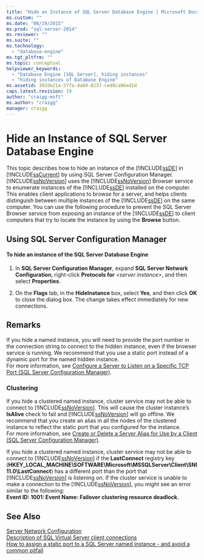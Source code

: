 ```yaml
---
title: "Hide an Instance of SQL Server Database Engine | Microsoft Docs"
ms.custom: ""
ms.date: "08/19/2015"
ms.prod: "sql-server-2014"
ms.reviewer: ""
ms.suite: ""
ms.technology: 
  - "database-engine"
ms.tgt_pltfrm: ""
ms.topic: conceptual
helpviewer_keywords: 
  - "Database Engine [SQL Server], hiding instances"
  - "hiding instances of Database Engine"
ms.assetid: 392de21a-57fa-4a69-8237-ced8ca86ed1d
caps.latest.revision: 19
author: "craigg-msft"
ms.author: "craigg"
manager: craigg
---
```

# Hide an Instance of SQL Server Database Engine
  This topic describes how to hide an instance of the [!INCLUDE[ssDE](../../includes/ssde-md.md)] in [!INCLUDE[ssCurrent](../../includes/sscurrent-md.md)] by using SQL Server Configuration Manager. [!INCLUDE[ssNoVersion](../../includes/ssnoversion-md.md)] uses the [!INCLUDE[ssNoVersion](../../includes/ssnoversion-md.md)] Browser service to enumerate instances of the [!INCLUDE[ssDE](../../includes/ssde-md.md)] installed on the computer. This enables client applications to browse for a server, and helps clients distinguish between multiple instances of the [!INCLUDE[ssDE](../../includes/ssde-md.md)] on the same computer. You can use the following procedure to prevent the SQL Server Browser service from exposing an instance of the [!INCLUDE[ssDE](../../includes/ssde-md.md)] to client computers that try to locate the instance by using the **Browse** button.  
  
##  <a name="SSMSProcedure"></a> Using SQL Server Configuration Manager  
  
#### To hide an instance of the SQL Server Database Engine  
  
1.  In **SQL Server Configuration Manager**, expand **SQL Server Network Configuration**, right-click **Protocols for** *\<server instance>*, and then select **Properties**.  
  
2.  On the **Flags** tab, in the **HideInstance** box, select **Yes**, and then click **OK** to close the dialog box. The change takes effect immediately for new connections.  
  
## Remarks  
 If you hide a named instance, you will need to provide the port number in the connection string to connect to the hidden instance, even if the browser service is running. We recommend that you use a static port instead of a dynamic port for the named hidden instance.  
  For more information, see [Configure a Server to Listen on a Specific TCP Port &#40;SQL Server Configuration Manager&#41;](configure-a-server-to-listen-on-a-specific-tcp-port.md).  
  
### Clustering  
 If you hide a clustered named instance, cluster service may not be able to connect to [!INCLUDE[ssNoVersion](../../includes/ssnoversion-md.md)]. This will cause the cluster instance’s **IsAlive** check to fail and [!INCLUDE[ssNoVersion](../../includes/ssnoversion-md.md)] will go offline. We recommend that you create an alias in all the nodes of the clustered instance to reflect the static port that you configured for the instance.  
 For more information, see [Create or Delete a Server Alias for Use by a Client &#40;SQL Server Configuration Manager&#41;](create-or-delete-a-server-alias-for-use-by-a-client.md).  
  
 If you hide a clustered named instance, cluster service may not be able to connect to [!INCLUDE[ssNoVersion](../../includes/ssnoversion-md.md)] if the **LastConnect** registry key (**HKEY_LOCAL_MACHINE\SOFTWARE\Microsoft\MSSQLServer\Client\SNI11.0\LastConnect**) has a different port than the port that [!INCLUDE[ssNoVersion](../../includes/ssnoversion-md.md)] is listening on. If the cluster service is unable to make a connection to the [!INCLUDE[ssNoVersion](../../includes/ssnoversion-md.md)], you might see an error similar to the following:  
**Event ID: 1001: Event Name: Failover clustering resource deadlock.**  
  
## See Also  
 [Server Network Configuration](server-network-configuration.md)   
 [Description of SQL Virtual Server client connections](https://support.microsoft.com/kb/273673)   
 [How to assign a static port to a SQL Server named instance - and avoid a common pitfall](http://blogs.msdn.com/b/arvindsh/archive/2012/09/08/how-to-assign-a-static-port-to-a-sql-server-named-instance-and-avoid-a-common-pitfall.aspx)  
  
  